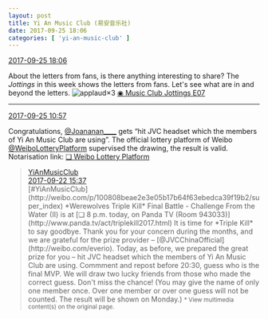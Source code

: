 ```yaml
---
layout: post
title: Yi An Music Club (易安音乐社)
date: 2017-09-25 18:06
categories: [ 'yi-an-music-club' ]
---
```


<div class="weibo-info">
  <a href="http://weibo.com/6094546964/FnsWMC3tz">2017-09-25 18:06</a>
</div>

About the letters from fans, is there anything interesting to share? The *Jottings* in this week shows the letters from fans. Let's see what are in and beyond the letters. ![applaud](http://img.t.sinajs.cn/t4/appstyle/expression/ext/normal/36/gza_org.gif)×3 [◉ Music Club Jottings E07](http://www.bilibili.com/video/av14691068/)

<!-- more -->

---

<div class="weibo-info">
  <a href="http://weibo.com/6094546964/Fnq8HdpPV">2017-09-25 10:57</a>
</div>

Congratulations, [@Joananan____](http://weibo.com/n/Joananan____) gets “hit JVC headset which the members of Yi An Music Club are using”. The official lottery platform of Weibo [@WeiboLotteryPlatform](http://weibo.com/u/5581785513) supervised the drawing, the result is valid. Notarisation link: [❏ Weibo Lottery Platform](http://t.cn/R0ILuI1)

> <div class="weibo-post-name">
>   <a href="http://weibo.com/yianmusical">YiAnMusicClub</a>
> </div>
> <div class="weibo-info">
>   <a href="http://weibo.com/6094546964/FmZH7wWW1">2017-09-22 15:37</a>
> </div>
> [#YiAnMusicClub](http://weibo.com/p/100808beae2e3e05b17b64f63ebedca39f19b2/super_index) *Werewolves Triple Kill* Final Battle - Challenge From the Water (II) is at [❏ 8 p.m. today, on Panda TV (Room 943033)](http://www.panda.tv/act/triplekill2017.html)  
> It is time for *Triple Kill* to say goodbye. Thank you for your concern during the months, and we are grateful for the prize provider – [@JVCChinaOfficial](http://weibo.com/everio). Today, as before, we prepared the great prize for you – hit JVC headset which the members of Yi An Music Club are using. Commment and repost before 20:30, guess who is the final MVP. We will draw two lucky friends from those who made the correct guess. Don't miss the chance! (You may give the name of only one member once. Over one member or over one guess will not be counted. The result will be shown on Monday.)  
> <small>* View multimedia content(s) on the original page.</small>
